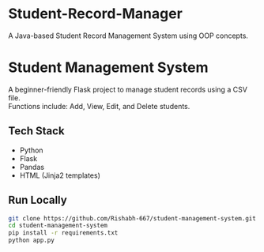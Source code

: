 # Student-Record-Manager
A Java-based Student Record Management System using OOP concepts.
# Student Management System

A beginner-friendly Flask project to manage student records using a CSV file.  
Functions include: Add, View, Edit, and Delete students.  

## Tech Stack
- Python
- Flask
- Pandas
- HTML (Jinja2 templates)

## Run Locally
```bash
git clone https://github.com/Rishabh-667/student-management-system.git
cd student-management-system
pip install -r requirements.txt
python app.py
